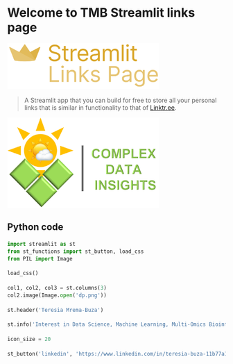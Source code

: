 # Welcome to TMB Streamlit **links page**

<img src="streamlit-links-page.png" width="350">


> A Streamlit app that you can build for free to store all your personal links that is similar in functionality to that of [Linktr.ee](https://linktr.ee/).

<img src="23F54497-245E-413F-99C7-F3E295E4EA13.png" width="350">

## Python code
```python
import streamlit as st
from st_functions import st_button, load_css
from PIL import Image

load_css()

col1, col2, col3 = st.columns(3)
col2.image(Image.open('dp.png'))

st.header('Teresia Mrema-Buza')

st.info('Interest in Data Science, Machine Learning, Multi-Omics Bioinformatics and Data Visualization')

icon_size = 20

st_button('linkedin', 'https://www.linkedin.com/in/teresia-buza-11b77a1b/', 'Follow me on LinkedIn', icon_size)

```

